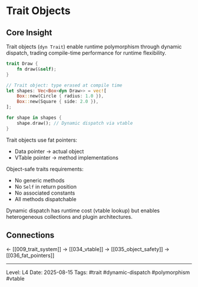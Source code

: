 # Trait Objects

## Core Insight
Trait objects (`dyn Trait`) enable runtime polymorphism through dynamic dispatch, trading compile-time performance for runtime flexibility.

```rust
trait Draw {
    fn draw(&self);
}

// Trait object: type erased at compile time
let shapes: Vec<Box<dyn Draw>> = vec![
    Box::new(Circle { radius: 1.0 }),
    Box::new(Square { side: 2.0 }),
];

for shape in shapes {
    shape.draw(); // Dynamic dispatch via vtable
}
```

Trait objects use fat pointers:
- Data pointer → actual object
- VTable pointer → method implementations

Object-safe traits requirements:
- No generic methods
- No `Self` in return position
- No associated constants
- All methods dispatchable

Dynamic dispatch has runtime cost (vtable lookup) but enables heterogeneous collections and plugin architectures.

## Connections
← [[009_trait_system]]
→ [[034_vtable]]
→ [[035_object_safety]]
→ [[036_fat_pointers]]

---
Level: L4
Date: 2025-08-15
Tags: #trait #dynamic-dispatch #polymorphism #vtable